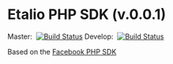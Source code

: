 # Etalio PHP SDK (v.0.0.1)
Master: &nbsp;[![Build Status](https://secure.travis-ci.org/etalio/etalio-php-sdk.png?branch=master)](https://travis-ci.org/etalio/etalio-php-sdk)
Develop: &nbsp;[![Build Status](https://secure.travis-ci.org/etalio/etalio-php-sdk.png?branch=develop)](https://travis-ci.org/etalio/etalio-php-sdk)

Based on the [Facebook PHP SDK](https://github.com/facebook/facebook-php-sdk)
